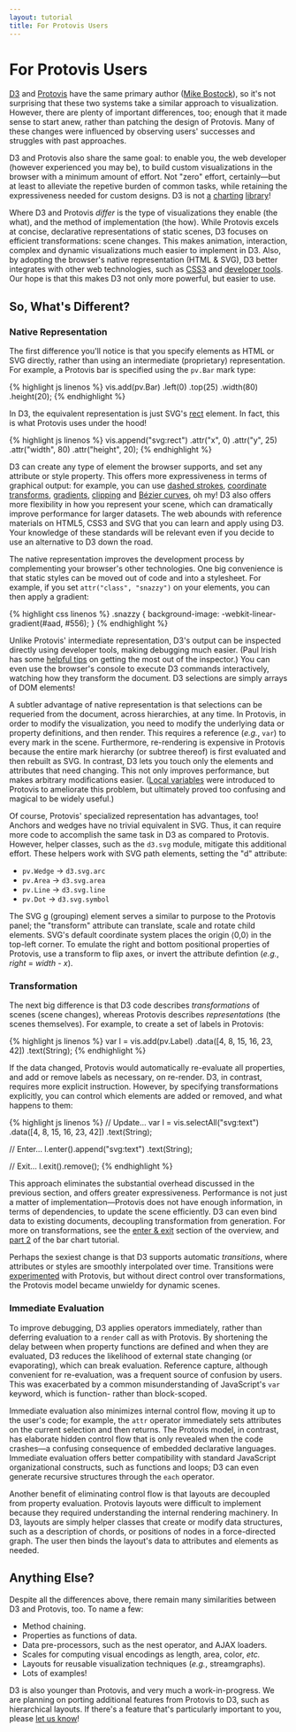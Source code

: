 ```yaml
---
layout: tutorial
title: For Protovis Users
---
```


# For Protovis Users

[D3](../) and [Protovis](http://vis.stanford.edu/protovis/) have the same
primary author ([Mike Bostock](http://bost.ocks.org/mike)), so it's not
surprising that these two systems take a similar approach to visualization.
However, there are plenty of important differences, too; enough that it made
sense to start anew, rather than patching the design of Protovis. Many of these
changes were influenced by observing users' successes and struggles with past
approaches.

D3 and Protovis also share the same goal: to enable you, the web developer
(however experienced you may be), to build custom visualizations in the browser
with a minimum amount of effort. Not "zero" effort, certainly—but at least to
alleviate the repetive burden of common tasks, while retaining the
expressiveness needed for custom designs. D3 is not
[a](http://code.google.com/p/flot/) [charting](http://www.highcharts.com/)
[library](http://g.raphaeljs.com/)!

Where D3 and Protovis *differ* is the type of visualizations they enable (the
what), and the method of implementation (the how). While Protovis excels at
concise, declarative representations of static scenes, D3 focuses on efficient
transformations: scene changes. This makes animation, interaction, complex and
dynamic visualizations much easier to implement in D3. Also, by adopting the
browser's native representation (HTML & SVG), D3 better integrates with other
web technologies, such as [CSS3](http://www.w3.org/Style/CSS/current-work) and
[developer
tools](http://developer.apple.com/technologies/safari/developer-tools.html). Our
hope is that this makes D3 not only more powerful, but easier to use.

## So, What's Different?

### Native Representation

The first difference you'll notice is that you specify elements as HTML or SVG
directly, rather than using an intermediate (proprietary) representation. For
example, a Protovis bar is specified using the `pv.Bar` mark type:

{% highlight js linenos %}
vis.add(pv.Bar)
    .left(0)
    .top(25)
    .width(80)
    .height(20);
{% endhighlight %}

In D3, the equivalent representation is just SVG's
[rect](http://www.w3.org/TR/SVG/shapes.html#RectElement) element. In fact, this
is what Protovis uses under the hood!

{% highlight js linenos %}
vis.append("svg:rect")
    .attr("x", 0)
    .attr("y", 25)
    .attr("width", 80)
    .attr("height", 20);
{% endhighlight %}

D3 can create any type of element the browser supports, and set any attribute or
style property. This offers more expressiveness in terms of graphical output:
for example, you can use [dashed
strokes](http://www.w3.org/TR/SVG/painting.html#StrokeDasharrayProperty),
[coordinate
transforms](http://www.w3.org/TR/SVG/coords.html#TransformAttribute),
[gradients](http://www.w3.org/TR/SVG/pservers.html#Gradients),
[clipping](http://www.w3.org/TR/SVG/masking.html) and [Bézier
curves](http://www.w3.org/TR/SVG/paths.html#PathDataCubicBezierCommands), oh my!
D3 also offers more flexibility in how you represent your scene, which can
dramatically improve performance for larger datasets. The web abounds with
reference materials on HTML5, CSS3 and SVG that you can learn and apply using
D3. Your knowledge of these standards will be relevant even if you decide to use
an alternative to D3 down the road.

The native representation improves the development process by complementing your
browser's other technologies. One big convenience is that static styles can be
moved out of code and into a stylesheet. For example, if you set `attr("class",
"snazzy")` on your elements, you can then apply a gradient:

{% highlight css linenos %}
.snazzy {
  background-image: -webkit-linear-gradient(#aad, #556);
}
{% endhighlight %}

Unlike Protovis' intermediate representation, D3's output can be inspected
directly using developer tools, making debugging much easier. (Paul Irish has
some [helpful tips](http://www.youtube.com/watch?v=nOEw9iiopwI) on getting the
most out of the inspector.) You can even use the browser's console to execute D3
commands interactively, watching how they transform the document. D3 selections
are simply arrays of DOM elements!

A subtler advantage of native representation is that selections can be requeried
from the document, across hierarchies, at any time. In Protovis, in order to
modify the visualization, you need to modify the underlying data or property
definitions, and then render. This requires a reference (*e.g.*, `var`) to every
mark in the scene. Furthermore, re-rendering is expensive in Protovis because
the entire mark hierarchy (or subtree thereof) is first evaluated and then
rebuilt as SVG. In contrast, D3 lets you touch only the elements and attributes
that need changing. This not only improves performance, but makes arbitrary
modifications easier. ([Local
variables](http://vis.stanford.edu/protovis/docs/local.html) were introduced to
Protovis to ameliorate this problem, but ultimately proved too confusing and
magical to be widely useful.)

Of course, Protovis' specialized representation has advantages, too! Anchors
and wedges have no trivial equivalent in SVG. Thus, it can require more code to
accomplish the same task in D3 as compared to Protovis. However, helper classes,
such as the `d3.svg` module, mitigate this additional effort. These helpers work
with SVG path elements, setting the "d" attribute:

* `pv.Wedge` → `d3.svg.arc`
* `pv.Area` → `d3.svg.area`
* `pv.Line` → `d3.svg.line`
* `pv.Dot` → `d3.svg.symbol`

The SVG [g](http://www.w3.org/TR/SVG/struct.html#Groups) (grouping) element
serves a similar to purpose to the Protovis panel; the "transform" attribute can
translate, scale and rotate child elements. SVG's default coordinate system
places the origin ⟨0,0⟩ in the top-left corner. To emulate the right and bottom
positional properties of Protovis, use a transform to flip axes, or invert the
attribute defintion (*e.g.*, *right* = *width* - *x*).

### Transformation

The next big difference is that D3 code describes *transformations* of scenes
(scene changes), whereas Protovis describes *representations* (the scenes
themselves). For example, to create a set of labels in Protovis:

{% highlight js linenos %}
var l = vis.add(pv.Label)
    .data([4, 8, 15, 16, 23, 42])
    .text(String);
{% endhighlight %}

If the data changed, Protovis would automatically re-evaluate all properties,
and add or remove labels as necessary, on re-render. D3, in contrast, requires
more explicit instruction. However, by specifying transformations explicitly,
you can control which elements are added or removed, and what happens to them:

{% highlight js linenos %}
// Update…
var l = vis.selectAll("svg:text")
    .data([4, 8, 15, 16, 23, 42])
    .text(String);

// Enter…
l.enter().append("svg:text")
    .text(String);

// Exit…
l.exit().remove();
{% endhighlight %}

This approach eliminates the substantial overhead discussed in the previous
section, and offers greater expressiveness. Performance is not just a matter of
implementation—Protovis does not have enough information, in terms of
dependencies, to update the scene efficiently. D3 can even bind data to existing
documents, decoupling transformation from generation. For more on
transformations, see the [enter & exit](../#enter_and_exit) section of the
overview, and [part 2](bar-2.html) of the bar chart tutorial.

Perhaps the sexiest change is that D3 supports automatic *transitions*, where
attributes or styles are smoothly interpolated over time. Transitions were
[experimented](https://github.com/mbostock/protovis/tree/transition) with
Protovis, but without direct control over transformations, the Protovis model
became unwieldy for dynamic scenes.

### Immediate Evaluation

To improve debugging, D3 applies operators immediately, rather than deferring
evaluation to a `render` call as with Protovis. By shortening the delay between
when property functions are defined and when they are evaluated, D3 reduces the
likelihood of external state changing (or evaporating), which can break
evaluation. Reference capture, although convenient for re-evaluation, was a
frequent source of confusion by users. This was exacerbated by a common
misunderstanding of JavaScript's `var` keyword, which is function- rather than
block-scoped.

Immediate evaluation also minimizes internal control flow, moving it up to the
user's code; for example, the `attr` operator immediately sets attributes on the
current selection and then returns. The Protovis model, in contrast, has
elaborate hidden control flow that is only revealed when the code crashes—a
confusing consequence of embedded declarative languages. Immediate evaluation
offers better compatibility with standard JavaScript organizational constructs,
such as functions and loops; D3 can even generate recursive structures through
the `each` operator.

Another benefit of eliminating control flow is that layouts are decoupled from
property evaluation. Protovis layouts were difficult to implement because they
required understanding the internal rendering machinery. In D3, layouts are
simply helper classes that create or modify data structures, such as a
description of chords, or positions of nodes in a force-directed graph. The user
then binds the layout's data to attributes and elements as needed.

## Anything Else?

Despite all the differences above, there remain many similarities between D3 and
Protovis, too. To name a few:

* Method chaining.
* Properties as functions of data.
* Data pre-processors, such as the nest operator, and AJAX loaders.
* Scales for computing visual encodings as length, area, color, *etc.*
* Layouts for reusable visualization techniques (*e.g.*, streamgraphs).
* Lots of examples!

D3 is also younger than Protovis, and very much a work-in-progress. We are
planning on porting additional features from Protovis to D3, such as
hierarchical layouts. If there's a feature that's particularly important to you,
please [let us know](http://github.com/mbostock/d3/issues)!
